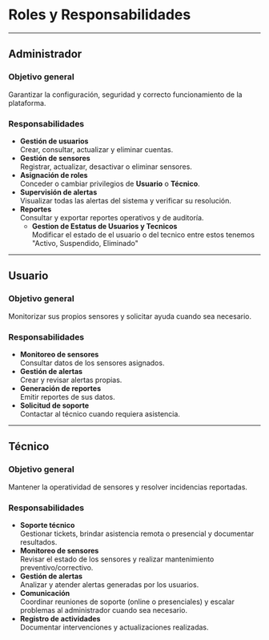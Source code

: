 # Roles y Responsabilidades

---

## Administrador
### Objetivo general
Garantizar la configuración, seguridad y correcto funcionamiento de la plataforma.

### Responsabilidades
- **Gestión de usuarios**  
  Crear, consultar, actualizar y eliminar cuentas.
- **Gestión de sensores**  
  Registrar, actualizar, desactivar o eliminar sensores.
- **Asignación de roles**  
  Conceder o cambiar privilegios de **Usuario** o **Técnico**.
- **Supervisión de alertas**  
  Visualizar todas las alertas del sistema y verificar su resolución.
- **Reportes**  
  Consultar y exportar reportes operativos y de auditoría.
  - **Gestion de Estatus de Usuarios y Tecnicos**  
  Modificar el estado de el usuario o del tecnico entre estos tenemos "Activo, Suspendido, Eliminado"

---

## Usuario
### Objetivo general
Monitorizar sus propios sensores y solicitar ayuda cuando sea necesario.

### Responsabilidades
- **Monitoreo de sensores**  
  Consultar datos de los sensores asignados.
- **Gestión de alertas**  
  Crear y revisar alertas propias.
- **Generación de reportes**  
  Emitir reportes de sus datos.
- **Solicitud de soporte**  
  Contactar al técnico cuando requiera asistencia.

---

## Técnico
### Objetivo general
Mantener la operatividad de sensores y resolver incidencias reportadas.

### Responsabilidades
- **Soporte técnico**  
  Gestionar tickets, brindar asistencia remota o presencial y documentar resultados.
- **Monitoreo de sensores**  
  Revisar el estado de los sensores y realizar mantenimiento preventivo/correctivo.
- **Gestión de alertas**  
  Analizar y atender alertas generadas por los usuarios.
- **Comunicación**  
  Coordinar reuniones de soporte (online o presenciales) y escalar problemas al administrador cuando sea necesario.
- **Registro de actividades**  
  Documentar intervenciones y actualizaciones realizadas.
